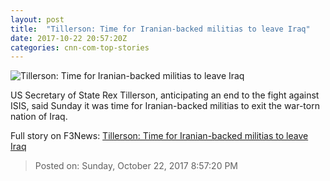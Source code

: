 ```yaml
---
layout: post
title:  "Tillerson: Time for Iranian-backed militias to leave Iraq"
date: 2017-10-22 20:57:20Z
categories: cnn-com-top-stories
---
```


![Tillerson: Time for Iranian-backed militias to leave Iraq](http://cdn.cnn.com/cnnnext/dam/assets/171022132346-02-tillerson-qatar-10-22-super-tease.jpg)

US Secretary of State Rex Tillerson, anticipating an end to the fight against ISIS, said Sunday it was time for Iranian-backed militias to exit the war-torn nation of Iraq.


Full story on F3News: [Tillerson: Time for Iranian-backed militias to leave Iraq](http://www.f3nws.com/n/xXcb4G)

> Posted on: Sunday, October 22, 2017 8:57:20 PM
